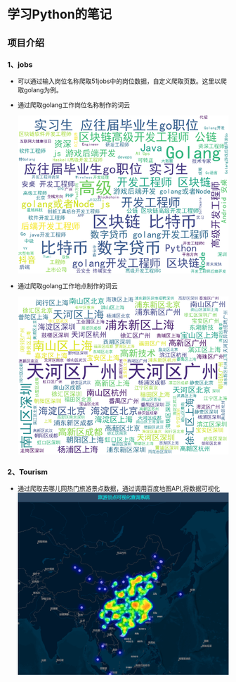 # 学习Python的笔记

## 项目介绍

### 1、jobs

- 可以通过输入岗位名称爬取51jobs中的岗位数据，自定义爬取页数。这里以爬取golang为例。

- 通过爬取golang工作岗位名称制作的词云

  ![]( https://github.com/fangguizhen/Python/blob/master/jobs/%E5%B2%97%E4%BD%8D%E5%90%8D%E7%A7%B0.png)

- 通过爬取golang工作地点制作的词云

  ![](https://github.com/fangguizhen/Python/blob/master/jobs/%E5%9C%B0%E7%82%B9.png)
  
 
### 2、Tourism
* 通过爬取去哪儿网热门旅游景点数据，通过调用百度地图API,将数据可视化
 ![](https://github.com/fangguizhen/Python/blob/master/Tourism/pic/1.png)

